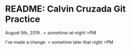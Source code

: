 # README: Calvin Cruzada Git Practice

August 5th, 2019 . < sometime-at-night >PM

I've made a change. < sometime later that night >PM

